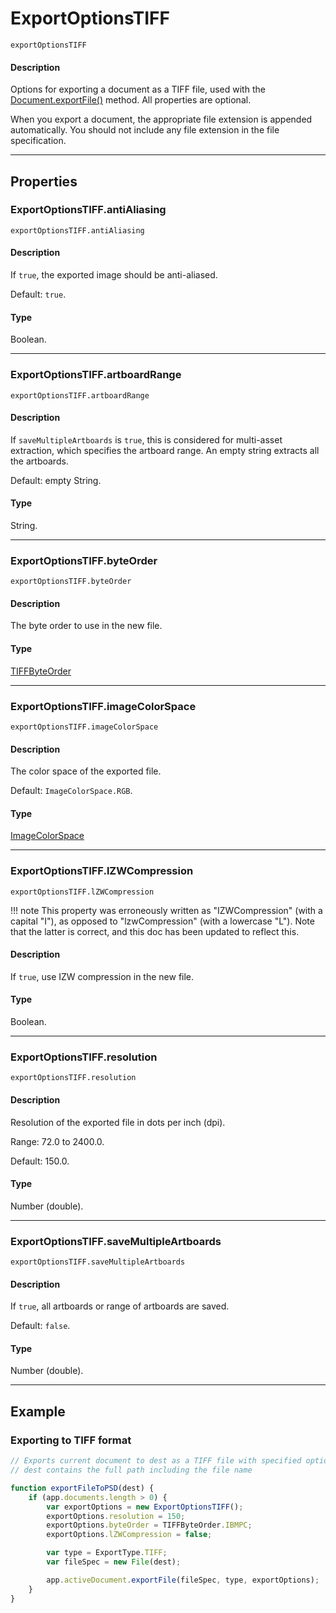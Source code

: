 # ExportOptionsTIFF

`exportOptionsTIFF`

#### Description

Options for exporting a document as a TIFF file, used with the [Document.exportFile()](Document.md#documentexportfile) method. All properties are optional.

When you export a document, the appropriate file extension is appended automatically. You should not include any file extension in the file specification.

---

## Properties

### ExportOptionsTIFF.antiAliasing

`exportOptionsTIFF.antiAliasing`

#### Description

If `true`, the exported image should be anti-aliased.

Default: `true`.

#### Type

Boolean.

---

### ExportOptionsTIFF.artboardRange

`exportOptionsTIFF.artboardRange`

#### Description

If `saveMultipleArtboards` is `true`, this is considered for multi-asset extraction, which specifies the artboard range. An empty string extracts all the artboards.

Default: empty String.

#### Type

String.

---

### ExportOptionsTIFF.byteOrder

`exportOptionsTIFF.byteOrder`

#### Description

The byte order to use in the new file.

#### Type

[TIFFByteOrder](scripting-constants.md#tiffbyteorder)

---

### ExportOptionsTIFF.imageColorSpace

`exportOptionsTIFF.imageColorSpace`

#### Description

The color space of the exported file.

Default: `ImageColorSpace.RGB`.

#### Type

[ImageColorSpace](scripting-constants.md#imagecolorspace)

---

### ExportOptionsTIFF.lZWCompression

`exportOptionsTIFF.lZWCompression`

!!! note
    This property was erroneously written as "IZWCompression" (with a capital "I"), as opposed to "lzwCompression" (with a lowercase "L"). Note that the latter is correct, and this doc has been updated to reflect this.

#### Description

If `true`, use IZW compression in the new file.

#### Type

Boolean.

---

### ExportOptionsTIFF.resolution

`exportOptionsTIFF.resolution`

#### Description

Resolution of the exported file in dots per inch (dpi).

Range: 72.0 to 2400.0.

Default: 150.0.

#### Type

Number (double).

---

### ExportOptionsTIFF.saveMultipleArtboards

`exportOptionsTIFF.saveMultipleArtboards`

#### Description

If `true`, all artboards or range of artboards are saved.

Default: `false`.

#### Type

Number (double).

---

## Example

### Exporting to TIFF format

```javascript
// Exports current document to dest as a TIFF file with specified options,
// dest contains the full path including the file name

function exportFileToPSD(dest) {
    if (app.documents.length > 0) {
        var exportOptions = new ExportOptionsTIFF();
        exportOptions.resolution = 150;
        exportOptions.byteOrder = TIFFByteOrder.IBMPC;
        exportOptions.lZWCompression = false;

        var type = ExportType.TIFF;
        var fileSpec = new File(dest);

        app.activeDocument.exportFile(fileSpec, type, exportOptions);
    }
}
```
